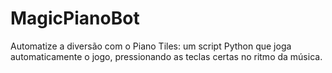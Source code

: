 # MagicPianoBot
Automatize a diversão com o Piano Tiles: um script Python que joga automaticamente o jogo, pressionando as teclas certas no ritmo da música.
